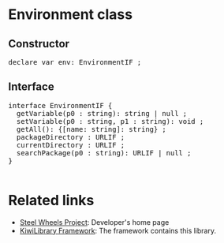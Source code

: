 # Environment class

## Constructor
<pre>
declare var env: EnvironmentIF ;
</pre>

## Interface
<pre>
interface EnvironmentIF {
  getVariable(p0 : string): string | null ;
  setVariable(p0 : string, p1 : string): void ;
  getAll(): {[name: string]: string} ;
  packageDirectory : URLIF ;
  currentDirectory : URLIF ;
  searchPackage(p0 : string): URLIF | null ;
}

</pre>

# Related links
* [Steel Wheels Project](https://gitlab.com/steewheels/project/-/blob/main/README.md): Developer's home page
* [KiwiLibrary Framework](https://gitlab.com/steewheels/kiwiscript/-/blob/main/KiwiLibrary/README.md): The framework contains this library.


